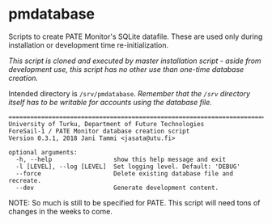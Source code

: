 # pmdatabase
Scripts to create PATE Monitor's SQLite datafile. These are used only during installation or development time re-initialization.

*This script is cloned and executed by master installation script - aside from development use, this script has no other use than one-time database creation.*

Intended directory is `/srv/pmdatabase`. *Remember that the `/srv` directory itself has to be writable for accounts using the database file.*

    =============================================================================
    University of Turku, Department of Future Technologies
    ForeSail-1 / PATE Monitor database creation script
    Version 0.3.1, 2018 Jani Tammi <jasata@utu.fi>
    
    optional arguments:
      -h, --help                 show this help message and exit
      -l [LEVEL], --log [LEVEL]  Set logging level. Default: 'DEBUG'
      --force                    Delete existing database file and recreate.
      --dev                      Generate development content.
 
 
 NOTE: So much is still to be specified for PATE. This script will need tons of changes in the weeks to come.
